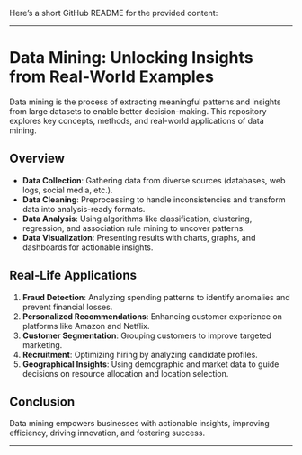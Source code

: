 Here’s a short GitHub README for the provided content:

---

# Data Mining: Unlocking Insights from Real-World Examples

Data mining is the process of extracting meaningful patterns and insights from large datasets to enable better decision-making. This repository explores key concepts, methods, and real-world applications of data mining.

## Overview

- **Data Collection**: Gathering data from diverse sources (databases, web logs, social media, etc.).
- **Data Cleaning**: Preprocessing to handle inconsistencies and transform data into analysis-ready formats.
- **Data Analysis**: Using algorithms like classification, clustering, regression, and association rule mining to uncover patterns.
- **Data Visualization**: Presenting results with charts, graphs, and dashboards for actionable insights.

## Real-Life Applications

1. **Fraud Detection**: Analyzing spending patterns to identify anomalies and prevent financial losses.
2. **Personalized Recommendations**: Enhancing customer experience on platforms like Amazon and Netflix.
3. **Customer Segmentation**: Grouping customers to improve targeted marketing.
4. **Recruitment**: Optimizing hiring by analyzing candidate profiles.
5. **Geographical Insights**: Using demographic and market data to guide decisions on resource allocation and location selection.

## Conclusion

Data mining empowers businesses with actionable insights, improving efficiency, driving innovation, and fostering success.

---


